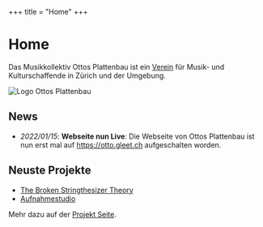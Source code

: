 +++
title = "Home"
+++
# Home
Das Musikkollektiv Ottos Plattenbau ist ein [Verein](/verein/) für Musik- und Kulturschaffende in Zürich und der Umgebung.

![Logo Ottos Plattenbau](images/logo_big.png)

## News

- *2022/01/15*: **Webseite nun Live**: Die Webseite von Ottos Plattenbau ist nun erst mal auf https://otto.gleet.ch aufgeschalten worden.

## Neuste Projekte

- [The Broken Stringthesizer Theory](/projects/stringthesizer)
- [Aufnahmestudio](/projects/studio)

Mehr dazu auf der [Projekt Seite](/projects/).
